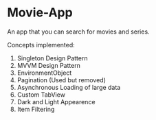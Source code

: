 # Movie-App

An app that you can search for movies and series.

Concepts implemented:

1. Singleton Design Pattern
2. MVVM Design Pattern
3. EnvironmentObject
4. Pagination (Used but removed)
5. Asynchronous Loading of large data
6. Custom TabView
7. Dark and Light Appearence
8. Item Filtering
